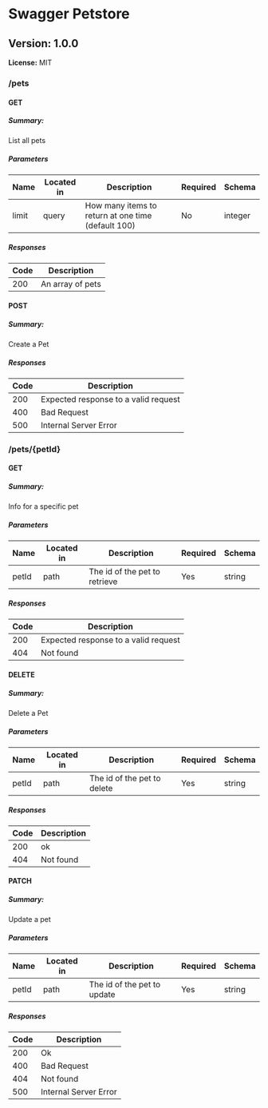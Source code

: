 # Swagger Petstore
## Version: 1.0.0

**License:** MIT

### /pets

#### GET
##### Summary:

List all pets

##### Parameters

| Name | Located in | Description | Required | Schema |
| ---- | ---------- | ----------- | -------- | ---- |
| limit | query | How many items to return at one time (default 100) | No | integer |

##### Responses

| Code | Description |
| ---- | ----------- |
| 200 | An array of pets |

#### POST
##### Summary:

Create a Pet

##### Responses

| Code | Description |
| ---- | ----------- |
| 200 | Expected response to a valid request |
| 400 | Bad Request |
| 500 | Internal Server Error |

### /pets/{petId}

#### GET
##### Summary:

Info for a specific pet

##### Parameters

| Name | Located in | Description | Required | Schema |
| ---- | ---------- | ----------- | -------- | ---- |
| petId | path | The id of the pet to retrieve | Yes | string |

##### Responses

| Code | Description |
| ---- | ----------- |
| 200 | Expected response to a valid request |
| 404 | Not found |

#### DELETE
##### Summary:

Delete a Pet

##### Parameters

| Name | Located in | Description | Required | Schema |
| ---- | ---------- | ----------- | -------- | ---- |
| petId | path | The id of the pet to delete | Yes | string |

##### Responses

| Code | Description |
| ---- | ----------- |
| 200 | ok |
| 404 | Not found |

#### PATCH
##### Summary:

Update a pet

##### Parameters

| Name | Located in | Description | Required | Schema |
| ---- | ---------- | ----------- | -------- | ---- |
| petId | path | The id of the pet to update | Yes | string |

##### Responses

| Code | Description |
| ---- | ----------- |
| 200 | Ok |
| 400 | Bad Request |
| 404 | Not found |
| 500 | Internal Server Error |
